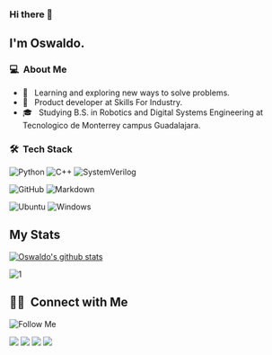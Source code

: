 ### Hi there 👋

## I'm Oswaldo.

### 💻 &nbsp;About Me 

- 🧠 &nbsp; Learning and exploring new ways to solve problems.
- 🤖 &nbsp; Product developer at Skills For Industry.
- 🎓 &nbsp; Studying B.S. in Robotics and Digital Systems Engineering at Tecnologico de Monterrey campus Guadalajara.


### 🛠 &nbsp;Tech Stack

![Python](https://img.shields.io/badge/Python-3776AB?style=for-the-badge&logo=python&logoColor=white)
![C++](https://img.shields.io/badge/C%2B%2B-00599C?style=for-the-badge&logo=c%2B%2B&logoColor=white)
![SystemVerilog](https://img.shields.io/badge/SystemVerilog-00629B?style=for-the-badge&logo=IEEE&logoColor=white)
  
![GitHub](https://img.shields.io/badge/GitHub-100000?style=for-the-badge&logo=github&logoColor=white)
![Markdown](https://img.shields.io/badge/Markdown-000000?style=for-the-badge&logo=markdown&logoColor=white)

![Ubuntu](https://img.shields.io/badge/Ubuntu-E95420?style=for-the-badge&logo=ubuntu&logoColor=white)
![Windows](https://img.shields.io/badge/Windows-0078D6?style=for-the-badge&logo=windows&logoColor=white)

## My Stats
[![Oswaldo's github stats](https://github-readme-stats.vercel.app/api?username=OSWA00&theme=blue-green)](https://github.com/OSWA00/github-readme-stats)

![1](https://github-readme-stats.vercel.app/api/top-langs/?username=OSWA00&theme=blue-green)


##  🤝🏻 &nbsp;Connect with Me
![Follow Me](https://img.shields.io/github/followers/OSWA00.svg?style=social&label=Follow&maxAge=2592000)

<p align="center">

<a href="https://www.linkedin.com/in/oswaldo-ernesto-hernandez/"><img src="https://img.shields.io/badge/LinkedIn-0077B5?style=for-the-badge&logo=linkedin&logoColor=white"/></a>
<a href="mailto:oswahdez00@gmail.com"><img src="https://img.shields.io/badge/Gmail-D14836?style=for-the-badge&logo=gmail&logoColor=white"/></a>
<a href="https://twitter.com/oswahdez00"><img src="https://img.shields.io/badge/Twitter-1DA1F2?style=for-the-badge&logo=twitter&logoColor=white"/></a>
<a href="https://oswahdez00.medium.com/"><img src="https://img.shields.io/badge/Medium-12100E?style=for-the-badge&logo=medium&logoColor=white"/></a>

